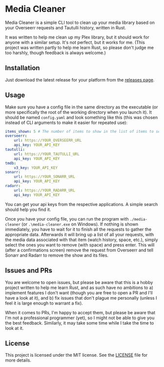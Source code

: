 # Media Cleaner

Media Cleaner is a simple CLI tool to clean up your media library based on your Overseerr requests and Tautulli history, written in Rust.

It was written to help me clean up my Plex library, but it should work for anyone with a similar setup. It's not perfect, but it works for me. (This project was written partly to help me learn Rust, so please don't judge me too harshly, though feedback is always welcome.)

## Installation

Just download the latest release for your platform from the [releases page](https://github.com/Supergamer1337/media-cleaner/releases).

## Usage

Make sure you have a config file in the same directory as the executable (or more specifically the root of the working directory when you launch it). It should be named `config.yaml` and look something like this (this was chosen instead of CLI arguments to make it easier for repeated use):

```yaml
items_shown: 5 # The number of items to show in the list of items to select. Useful to limit if your terminal is small, as it can be quite buggy if the list doesn't fit.
overseerr:
    url: https://YOUR_OVERSEERR_URL
    api_key: YOUR_API_KEY
tautulli:
    url: https://YOUR_TAUTULLI_URL
    api_key: YOUR_API_KEY
tmdb:
    v3_key: YOUR_API_KEY
sonarr:
    url: https://YOUR_SONARR_URL
    api_key: YOUR_API_KEY
radarr:
    url: https://YOUR_RADARR_URL
    api_key: YOUR_API_KEY
```

You can get your api keys from the respective applications. A simple search should help you find it.

Once you have your config file, you can run the program with `./media-cleaner` (or `.\media-cleaner.exe` on Windows). If nothing is shown immediately, you have to wait for it to finish all the requests to gather the appropriate data. Afterwards it will bring up a list of all your requests, with the media data associated with that item (watch history, space, etc.), simply select the ones you want to remove (with space) and press enter. This will (after a confirmations screen) remove the request from Overseerr and tell Sonarr and Radarr to remove the show and its files.

## Issues and PRs

You are welcome to open issues, but please be aware that this is a hobby project written to help me learn Rust, and as such have no ambitions to a) implement features I don't want (though you are free to open a PR and I'll have a look at it), and b) fix issues that don't plague me personally (unless I feel it is large enough to warrant a fix).

When it comes to PRs, I'm happy to accept them, but please be aware that I'm not a professional programmer (yet), so I might not be able to give you the best feedback. Similarly, it may take some time while I take the time to look at it.

## License

This project is licensed under the MIT license. See the [LICENSE](LICENSE) file for more details.
